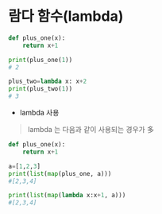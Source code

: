 # 람다 함수(lambda)

```python
def plus_one(x):
    return x+1

print(plus_one(1))
# 2
```



```python
plus_two=lambda x: x+2
print(plus_two(1))
# 3
```



* lambda 사용

> lambda 는 다음과 같이 사용되는 경우가 多

```python
def plus_one(x):
    return x+1

a=[1,2,3]
print(list(map(plus_one, a)))
#[2,3,4]

print(list(map(lambda x:x+1, a)))
#[2,3,4]
```

